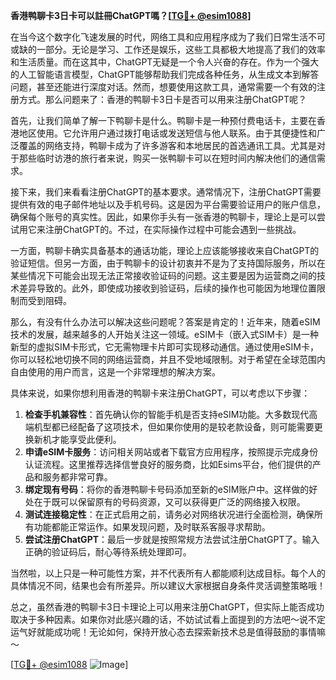 **香港鸭聊卡3日卡可以註冊ChatGPT嗎？[[TG💪+ @esim1088](https://t.me/s/esim1088)]**

在当今这个数字化飞速发展的时代，网络工具和应用程序成为了我们日常生活不可或缺的一部分。无论是学习、工作还是娱乐，这些工具都极大地提高了我们的效率和生活质量。而在这其中，ChatGPT无疑是一个令人兴奋的存在。作为一个强大的人工智能语言模型，ChatGPT能够帮助我们完成各种任务，从生成文本到解答问题，甚至还能进行深度对话。然而，想要使用这款工具，通常需要一个有效的注册方式。那么问题来了：香港的鸭聊卡3日卡是否可以用来注册ChatGPT呢？

首先，让我们简单了解一下鸭聊卡是什么。鸭聊卡是一种预付费电话卡，主要在香港地区使用。它允许用户通过拨打电话或发送短信与他人联系。由于其便捷性和广泛覆盖的网络支持，鸭聊卡成为了许多游客和本地居民的首选通讯工具。尤其是对于那些临时访港的旅行者来说，购买一张鸭聊卡可以在短时间内解决他们的通信需求。

接下来，我们来看看注册ChatGPT的基本要求。通常情况下，注册ChatGPT需要提供有效的电子邮件地址以及手机号码。这是因为平台需要验证用户的账户信息，确保每个账号的真实性。因此，如果你手头有一张香港的鸭聊卡，理论上是可以尝试用它来注册ChatGPT的。不过，在实际操作过程中可能会遇到一些挑战。

一方面，鸭聊卡确实具备基本的通话功能，理论上应该能够接收来自ChatGPT的验证短信。但另一方面，由于鸭聊卡的设计初衷并不是为了支持国际服务，所以在某些情况下可能会出现无法正常接收验证码的问题。这主要是因为运营商之间的技术差异导致的。此外，即使成功接收到验证码，后续的操作也可能因为地理位置限制而受到阻碍。

那么，有没有什么办法可以解决这些问题呢？答案是肯定的！近年来，随着eSIM技术的发展，越来越多的人开始关注这一领域。eSIM卡（嵌入式SIM卡）是一种新型的虚拟SIM卡形式，它无需物理卡片即可实现移动通信。通过使用eSIM卡，你可以轻松地切换不同的网络运营商，并且不受地域限制。对于希望在全球范围内自由使用的用户而言，这是一个非常理想的解决方案。

具体来说，如果你想利用香港的鸭聊卡来注册ChatGPT，可以考虑以下步骤：

1. **检查手机兼容性**：首先确认你的智能手机是否支持eSIM功能。大多数现代高端机型都已经配备了这项技术，但如果你使用的是较老款设备，则可能需要更换新机才能享受此便利。
2. **申请eSIM卡服务**：访问相关网站或者下载官方应用程序，按照提示完成身份认证流程。这里推荐选择信誉良好的服务商，比如Esims平台，他们提供的产品和服务都非常可靠。
3. **绑定现有号码**：将你的香港鸭聊卡号码添加至新的eSIM账户中。这样做的好处在于既可以保留原有的号码资源，又可以获得更广泛的网络接入权限。
4. **测试连接稳定性**：在正式启用之前，请务必对网络状况进行全面检测，确保所有功能都能正常运作。如果发现问题，及时联系客服寻求帮助。
5. **尝试注册ChatGPT**：最后一步就是按照常规方法尝试注册ChatGPT了。输入正确的验证码后，耐心等待系统处理即可。

当然啦，以上只是一种可能性方案，并不代表所有人都能顺利达成目标。每个人的具体情况不同，结果也会有所差异。所以建议大家根据自身条件灵活调整策略哦！

总之，虽然香港的鸭聊卡3日卡理论上可以用来注册ChatGPT，但实际上能否成功取决于多种因素。如果你对此感兴趣的话，不妨试试看上面提到的方法吧～说不定运气好就能成功呢！无论如何，保持开放心态去探索新技术总是值得鼓励的事情嘛～

[[TG💪+ @esim1088](https://t.me/s/esim1088) ![Image](https://i.postimg.cc/4NQfJmqS/Snipaste-2025-05-13-00-14-12.png)]